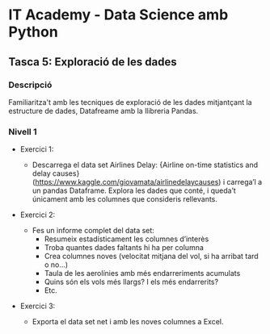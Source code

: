 # IT Academy - Data Science amb Python
## Tasca 5: Exploració de les dades
### Descripció
Familiaritza't amb les tecniques de exploració de les dades mitjantçant la estructure de dades, Datafreame amb la llibreria Pandas.


### Nivell 1

- Exercici 1: 
  - Descarrega el data set Airlines Delay: {Airline on-time statistics and delay causes}(https://www.kaggle.com/giovamata/airlinedelaycauses) i carrega’l a un pandas Dataframe. Explora les dades que conté, i queda’t únicament amb les columnes que consideris rellevants.

- Exercici 2: 
  - Fes un informe complet del data set:
    - Resumeix estadísticament les columnes d’interès
    - Troba quantes dades faltants hi ha per columna
    - Crea columnes noves (velocitat mitjana del vol, si ha arribat tard o no...)
    - Taula de les aerolínies amb més endarreriments acumulats
    - Quins són els vols més llargs? I els més endarrerits?
    - Etc.
  
- Exercici 3:
  - Exporta el data set net i amb les noves columnes a Excel.